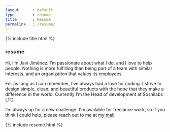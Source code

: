 ```yaml
---
layout      : default
type        : resume
title       : Resume
permalink   : /resume/
---
```


{% include title.html %}

### resume
Hi, I’m Javi Jiménez. I’m passionate about what I do, and I love to help people. Nothing is more fulfilling than being part of a team with similar interests, and an organization that values its employees.

For as long as I can remember, I’ve always had a love for coding. I strive to design simple, clean, and beautiful products with the hope that they make a difference in the world. Currently I’m the Head of development at Soshilabs LTD.

I’m always up for a new challenge. I'm available for freelance work, so if you think I could help, please reach out to me at <a href='mailto:hello@soyjavi.com'>my mail</a>.

{% include resume.html %}
